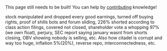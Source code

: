This page still needs to be built! You can help by [contributing](/help_build_econiverse/) knowledge!


stock manipulated and dropped every good earnings, turned off buying rights, proof of shills bots and forum sliding, 226% shorted according to class action filings, covered not closed, shareholder vote a whopping 97% (we own float), perjury, SEC report saying january wasnt from shorts closing, OBV showing nobody is selling, etc. Also how citadel is corrupt and way too huge, inflation 5%(20%), reverse repo, interconnectedness, etc.
